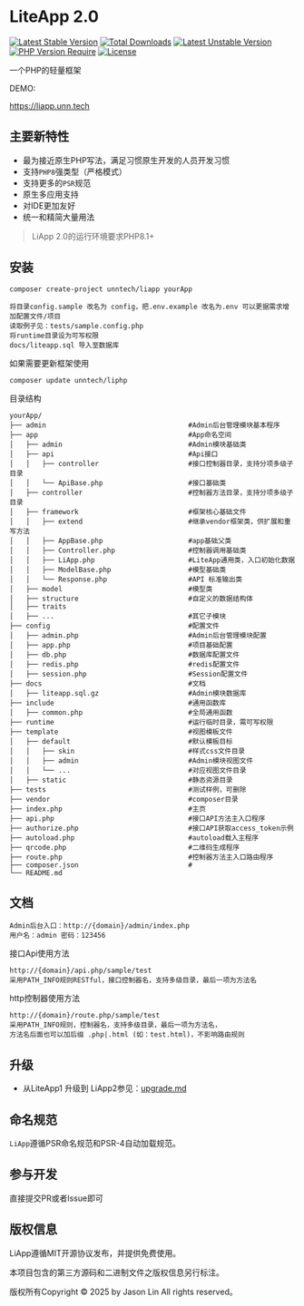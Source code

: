 
LiteApp 2.0
===============

[![Latest Stable Version](https://poser.pugx.org/unntech/liapp/v/stable)](https://packagist.org/packages/unntech/liapp)
[![Total Downloads](https://poser.pugx.org/unntech/liapp/downloads)](https://packagist.org/packages/unntech/liapp)
[![Latest Unstable Version](http://poser.pugx.org/unntech/liapp/v/unstable)](https://packagist.org/packages/unntech/liapp)
[![PHP Version Require](http://poser.pugx.org/unntech/liapp/require/php)](https://packagist.org/packages/unntech/liapp)
[![License](https://poser.pugx.org/unntech/liapp/license)](https://packagist.org/packages/unntech/liapp)

一个PHP的轻量框架

DEMO:

https://liapp.unn.tech


## 主要新特性
* 最为接近原生PHP写法，满足习惯原生开发的人员开发习惯
* 支持`PHP8`强类型（严格模式）
* 支持更多的`PSR`规范
* 原生多应用支持
* 对IDE更加友好
* 统一和精简大量用法


> LiApp 2.0的运行环境要求PHP8.1+

## 安装

~~~
composer create-project unntech/liapp yourApp
~~~

~~~
将目录config.sample 改名为 config，把.env.example 改名为.env 可以更据需求增加配置文件/项目
读取例子见：tests/sample.config.php
将runtime目录设为可写权限
docs/liteapp.sql 导入至数据库
~~~

如果需要更新框架使用
~~~
composer update unntech/liphp
~~~

目录结构
~~~
yourApp/
├── admin                                   #Admin后台管理模块基本程序
├── app                                     #App命名空间
│   ├── admin                               #Admin模块基础类
│   ├── api                                 #Api接口
│   │   ├── controller                      #接口控制器目录，支持分项多级子目录
│   │   └── ApiBase.php                     #接口基础类
│   ├── controller                          #控制器方法目录，支持分项多级子目录
│   ├── framework                           #框架核心基础文件
│   │   ├── extend                          #继承vendor框架类，供扩展和重写方法
│   │   ├── AppBase.php                     #app基础父类
│   │   ├── Controller.php                  #控制器调用基础类
│   │   ├── LiApp.php                       #LiteApp通用类，入口初始化数据
│   │   ├── ModelBase.php                   #模型基础类
│   │   └── Response.php                    #API 标准输出类
│   ├── model                               #模型类
│   ├── structure                           #自定义的数据结构体
│   ├── traits
│   ├── ...                                 #其它子模块
├── config                                  #配置文件
│   ├── admin.php                           #Admin后台管理模块配置
│   ├── app.php                             #项目基础配置
│   ├── db.php                              #数据库配置文件
│   ├── redis.php                           #redis配置文件
│   ├── session.php                         #Session配置文件
├── docs                                    #文档
│   ├── liteapp.sql.gz                      #Admin模块数据库
├── include                                 #通用函数库
│   ├── common.php                          #全局通用函数
├── runtime                                 #运行临时目录，需可写权限
├── template                                #视图模板文件
│   ├── default                             #默认模板目标
│   │   ├── skin                            #样式css文件目录
│   │   ├── admin                           #Admin模块视图文件
│   │   └── ...                             #对应视图文件目录
│   ├── static                              #静态资源目录
├── tests                                   #测试样例，可删除
├── vendor                                  #composer目录
├── index.php                               #主页
├── api.php                                 #接口API方法主入口程序
├── authorize.php                           #接口API获取access_token示例
├── autoload.php                            #autoload载入主程序
├── qrcode.php                              #二维码生成程序
├── route.php                               #控制器方法主入口路由程序
├── composer.json                           #
└── README.md
~~~

## 文档
~~~
Admin后台入口：http://{domain}/admin/index.php
用户名：admin 密码：123456
~~~
接口Api使用方法
~~~
http://{domain}/api.php/sample/test
采用PATH_INFO规则RESTful，接口控制器名，支持多级目录，最后一项为方法名
~~~
http控制器使用方法
~~~
http://{domain}/route.php/sample/test
采用PATH_INFO规则，控制器名，支持多级目录，最后一项为方法名，
方法名后面也可以加后缀 .php|.html (如：test.html)，不影响路由规则
~~~

## 升级
* 从LiteApp1 升级到 LiApp2参见：[upgrade.md](upgrade.md)

## 命名规范

`LiApp`遵循PSR命名规范和PSR-4自动加载规范。

## 参与开发

直接提交PR或者Issue即可

## 版权信息

LiApp遵循MIT开源协议发布，并提供免费使用。

本项目包含的第三方源码和二进制文件之版权信息另行标注。

版权所有Copyright © 2025 by Jason Lin All rights reserved。

